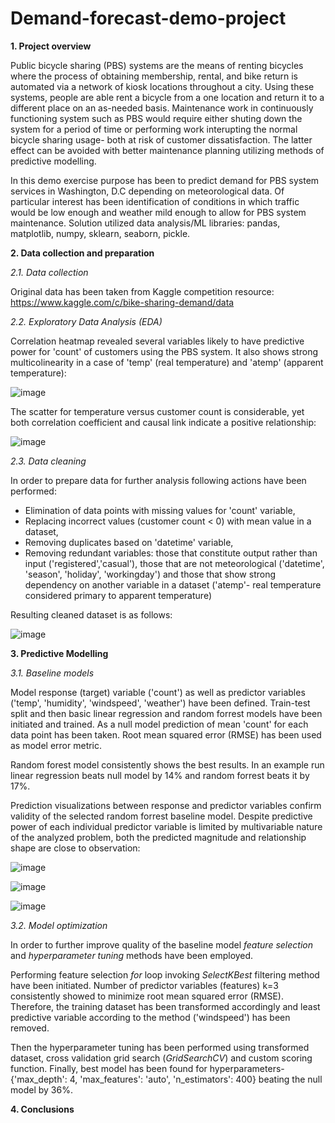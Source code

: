 # Demand-forecast-demo-project

__1. Project overview__

Public bicycle sharing (PBS) systems are the means of renting bicycles where the process of obtaining membership, rental, and bike return is automated via a network of kiosk locations throughout a city. Using these systems, people are able rent a bicycle from a one location and return it to a different place on an as-needed basis. Maintenance work in continuously functioning system such as PBS would require either shuting down the system for a period of time or performing work interupting the normal bicycle sharing usage- both at risk of customer dissatisfaction. The latter effect can be avoided with better maintenance planning utilizing methods of predictive modelling.   

In this demo exercise purpose has been to predict demand for PBS system services in Washington, D.C depending on meteorological data.
Of particular interest has been identification of conditions in which traffic would be low enough and weather mild enough to allow for PBS system maintenance. Solution utilized data analysis/ML libraries: pandas, matplotlib, numpy, sklearn, seaborn, pickle. 

__2. Data collection and preparation__

_2.1. Data collection_

Original data has been taken from Kaggle competition resource: https://www.kaggle.com/c/bike-sharing-demand/data

_2.2. Exploratory Data Analysis (EDA)_

Correlation heatmap revealed several variables likely to have predictive power for 'count' of customers using the PBS system. It also shows strong multicolinearity in a case of 'temp' (real temperature) and 'atemp' (apparent temperature):    

![image](https://user-images.githubusercontent.com/99291264/156817243-e011645f-5f30-44c6-b1af-ef1781d5519a.png)

The scatter for temperature versus customer count is considerable, yet both correlation coefficient and causal link indicate a positive relationship:

![image](https://user-images.githubusercontent.com/99291264/156817618-6d07a95b-e459-44d5-95fc-18d410ce2898.png)

_2.3. Data cleaning_

In order to prepare data for further analysis following actions have been performed:
  * Elimination of data points with missing values for 'count' variable,
  * Replacing incorrect values (customer count < 0) with mean value in a dataset, 
  * Removing duplicates based on 'datetime' variable,
  * Removing redundant variables: those that constitute output rather than input ('registered','casual'), those that are not meteorological
    ('datetime', 'season', 'holiday', 'workingday') and those that show strong dependency on another variable in a dataset ('atemp'- real temperature 
    considered primary to apparent temperature)      

Resulting cleaned dataset is as follows:

![image](https://user-images.githubusercontent.com/99291264/156821452-e4ec37ab-8639-459e-97c0-65048ac9c40e.png)

__3. Predictive Modelling__

_3.1. Baseline models_

Model response (target) variable ('count') as well as predictor variables ('temp', 'humidity', 'windspeed', 'weather') have been defined. Train-test split and then basic linear regression and random forrest models have been initiated and trained. As a null model prediction of mean 'count' for each data point has been taken. Root mean squared error (RMSE) has been used as model error metric. 

Random forest model consistently shows the best results. In an example run linear regression beats null model by 14% and random forrest beats it by 17%.

Prediction visualizations between response and predictor variables confirm validity of the selected random forrest baseline model. Despite predictive power of each individual predictor variable is limited by multivariable nature of the analyzed problem, both the predicted magnitude and relationship shape are close to observation:  


![image](https://user-images.githubusercontent.com/99291264/156817828-951154a0-96be-4c6b-b01c-553b8fe187bb.png)

![image](https://user-images.githubusercontent.com/99291264/156818505-9ed5d2c6-762b-476c-86b2-6de158302a67.png)

![image](https://user-images.githubusercontent.com/99291264/156819345-5d9faee5-9466-491a-a2b4-41482feda4df.png)

_3.2. Model optimization_

In order to further improve quality of the baseline model _feature selection_ and _hyperparameter tuning_ methods have been employed. 

Performing feature selection _for_ loop invoking _SelectKBest_ filtering method have been initiated. Number of predictor variables (features) k=3 consistently showed to minimize root mean squared error (RMSE). Therefore, the training dataset has been transformed accordingly and least predictive variable according to the method ('windspeed') has been removed. 

Then the hyperparameter tuning has been performed using transformed dataset, cross validation grid search (_GridSearchCV_) and custom scoring function. Finally, best model has been found for hyperparameters- {'max_depth': 4, 'max_features': 'auto', 'n_estimators': 400} beating the null model by 36%.

__4. Conclusions__
